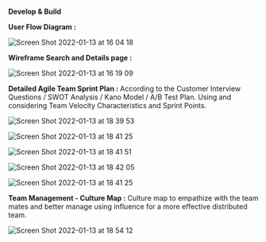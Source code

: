 <b>Develop & Build</b>

<b> User Flow Diagram :</b>

![Screen Shot 2022-01-13 at 16 04 18](https://user-images.githubusercontent.com/49109424/149416296-95edc47b-8ab8-4f63-a0ca-7666ea307f6a.png)


<b> Wireframe Search and Details page :</b>

![Screen Shot 2022-01-13 at 16 19 09](https://user-images.githubusercontent.com/49109424/149418185-df19c838-7cb2-406c-b540-5f3025404891.png)

<b> Detailed Agile Team Sprint Plan  :</b> According to the Customer Interview Questions / SWOT Analysis / Kano Model / A/B Test Plan. Using and considering Team Velocity Characteristics and Sprint Points.


![Screen Shot 2022-01-13 at 18 39 53](https://user-images.githubusercontent.com/49109424/149431698-4f4732df-4480-4584-a7ea-33e8d97df89a.png)

![Screen Shot 2022-01-13 at 18 41 25](https://user-images.githubusercontent.com/49109424/149431718-1d8390e9-3126-471a-bac1-040b2cec78ba.png)

![Screen Shot 2022-01-13 at 18 41 51](https://user-images.githubusercontent.com/49109424/149431725-7a88e6ac-79ad-4dd9-9587-4a51fad571da.png)

![Screen Shot 2022-01-13 at 18 42 05](https://user-images.githubusercontent.com/49109424/149431736-03661ca3-16af-4623-8c68-f68dbcb2922a.png)

![Screen Shot 2022-01-13 at 18 41 25](https://user-images.githubusercontent.com/49109424/149431758-098d0e07-0024-45e7-916f-aa2e04383a96.png)


<b> Team Management - Culture Map :</b> Culture map to empathize with the team mates and better manage using influence for a more effective distributed team.

![Screen Shot 2022-01-13 at 18 54 12](https://user-images.githubusercontent.com/49109424/149432615-db2cdc8f-3f2c-419c-96df-282ff06408e7.png)

